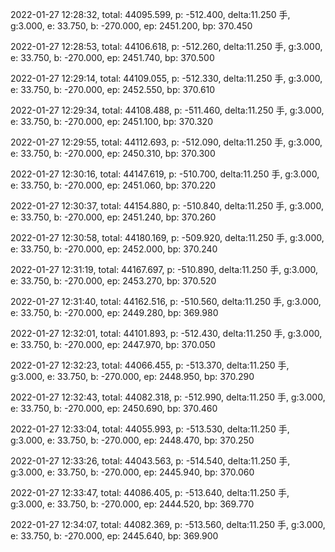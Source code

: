 2022-01-27 12:28:32, total: 44095.599, p: -512.400, delta:11.250 手, g:3.000, e: 33.750, b: -270.000, ep: 2451.200, bp: 370.450

2022-01-27 12:28:53, total: 44106.618, p: -512.260, delta:11.250 手, g:3.000, e: 33.750, b: -270.000, ep: 2451.740, bp: 370.500

2022-01-27 12:29:14, total: 44109.055, p: -512.330, delta:11.250 手, g:3.000, e: 33.750, b: -270.000, ep: 2452.550, bp: 370.610

2022-01-27 12:29:34, total: 44108.488, p: -511.460, delta:11.250 手, g:3.000, e: 33.750, b: -270.000, ep: 2451.100, bp: 370.320

2022-01-27 12:29:55, total: 44112.693, p: -512.090, delta:11.250 手, g:3.000, e: 33.750, b: -270.000, ep: 2450.310, bp: 370.300

2022-01-27 12:30:16, total: 44147.619, p: -510.700, delta:11.250 手, g:3.000, e: 33.750, b: -270.000, ep: 2451.060, bp: 370.220

2022-01-27 12:30:37, total: 44154.880, p: -510.840, delta:11.250 手, g:3.000, e: 33.750, b: -270.000, ep: 2451.240, bp: 370.260

2022-01-27 12:30:58, total: 44180.169, p: -509.920, delta:11.250 手, g:3.000, e: 33.750, b: -270.000, ep: 2452.000, bp: 370.240

2022-01-27 12:31:19, total: 44167.697, p: -510.890, delta:11.250 手, g:3.000, e: 33.750, b: -270.000, ep: 2453.270, bp: 370.520

2022-01-27 12:31:40, total: 44162.516, p: -510.560, delta:11.250 手, g:3.000, e: 33.750, b: -270.000, ep: 2449.280, bp: 369.980

2022-01-27 12:32:01, total: 44101.893, p: -512.430, delta:11.250 手, g:3.000, e: 33.750, b: -270.000, ep: 2447.970, bp: 370.050

2022-01-27 12:32:23, total: 44066.455, p: -513.370, delta:11.250 手, g:3.000, e: 33.750, b: -270.000, ep: 2448.950, bp: 370.290

2022-01-27 12:32:43, total: 44082.318, p: -512.990, delta:11.250 手, g:3.000, e: 33.750, b: -270.000, ep: 2450.690, bp: 370.460

2022-01-27 12:33:04, total: 44055.993, p: -513.530, delta:11.250 手, g:3.000, e: 33.750, b: -270.000, ep: 2448.470, bp: 370.250

2022-01-27 12:33:26, total: 44043.563, p: -514.540, delta:11.250 手, g:3.000, e: 33.750, b: -270.000, ep: 2445.940, bp: 370.060

2022-01-27 12:33:47, total: 44086.405, p: -513.640, delta:11.250 手, g:3.000, e: 33.750, b: -270.000, ep: 2444.520, bp: 369.770

2022-01-27 12:34:07, total: 44082.369, p: -513.560, delta:11.250 手, g:3.000, e: 33.750, b: -270.000, ep: 2445.640, bp: 369.900
